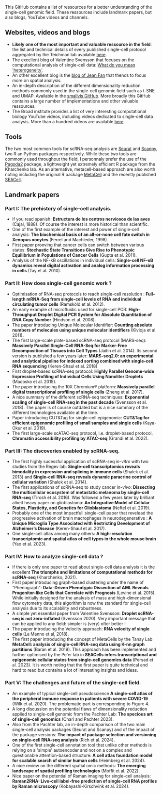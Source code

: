 This GitHub contains a list of ressources for a better understanding of the single-cell genomic field. These ressources include landmark papers, but also blogs, YouTube videos and channels.


## Websites, videos and blogs

- **Likely one of the most important and valuable ressource in the field**: the list and technical details of every published single-cell protocol aggregated by the Teichman lab available [here](https://teichlab.github.io/scg_lib_structs/).
- The excellent blog of Valentine Svensson that focuses on the computational analysis of single-cell data: [What do you mean 'heterogeneity'](https://www.nxn.se/).
-  An other excellent blog is the [blog of Jean Fan](https://jean.fan/blog) that thends to focus more on spatial analysis.
-  An in-depth description of the different dimensionality reduction methods commonly used in the single-cell genomic field such as t-SNE and UMAP. Available in the [smallvis GitHub](https://jlmelville.github.io/smallvis/). More broadly this GitHub contains a large number of implementations and other valuable ressources.
-  The Broad institute provides a list of very interesting computational biology YouTube videos, including videos dedicated to single-cell data analysis. More than a hundred videos are available [here](https://www.youtube.com/playlist?list=PLlMMtlgw6qNjROoMNTBQjAcdx53kV50cS).

## Tools 

The two most common tools for scRNA-seq analysis are [Seurat](https://satijalab.org/seurat/) and [Scanpy](https://scanpy.readthedocs.io/en/stable/), two R an Python packages respectively. While these two tools are commonly used throughout the field, I personnaly prefer the use of the [Pagoda2](https://github.com/kharchenkolab/pagoda2) package, a lightweight yet extremely efficient R package from the Kharchenko lab. As an alternative, metacell-based approach are also worth noting including the original R package [MetaCell](https://metacells.readthedocs.io/en/latest/) and the recently published [SEACell](https://github.com/dpeerlab/SEACells).

## Landmark papers

### Part I: The prehistory of single-cell analysis.


- If you read spanish: **Estructura de los centros nerviosos de las aves** (Cajal, 1888). Of course the interest is more historical than scientific.
- One of the first example of the interest and power of single-cell analysis:  **The biochemical basis of an all-or-none cell fate switch in Xenopus oocytes** (Ferrel and  Machleder, 1998).
- First paper prooving that cancer cells can switch between various states: **Stochastic State Transitions Give Rise to Phenotypic Equilibrium in Populations of Cancer Cells** (Gupta et al. 2011).
- Analysis of the NF-kB oscillations in individual cells: **Single-cell NF-κB dynamics reveal digital activation and analog information processing in cells** (Tay et al. 2010).




### Part II: How does single-cell genomic work ?

- Optimisation of RNA-seq protocols to reach single-cell resolution : **Full-length mRNA-Seq from single-cell levels of RNA and individual circulating tumor cells** (Ramsköld et al. 2012).
-  An early example of microfluidic used for single-cell PCR: **High-Throughput Droplet Digital PCR System for Absolute Quantitation of DNA Copy Number** (Hindson et al. 2008).
-  The paper introducing Unique Molecular Identifier: **Counting absolute numbers of molecules using unique molecular identifiers** (Kivioja et al 2011).
-   The first large-scale plate-based scRNA-seq protocol (MARS-seq): **Massively Parallel Single-Cell RNA-Seq for Marker-Free Decomposition of Tissues into Cell Types** (Jaitin et al. 2014).  Its second version is published a few years later: **MARS-seq2.0: an experimental and analytical pipeline for indexed sorting combined with single-cell RNA sequencing** (Keren-Shaul et al. 2018)
- First droplet-based scRNA-seq protocol: **Highly Parallel Genome-wide Expression Profiling of Individual Cells Using Nanoliter Droplets** (Macosko et al. 2015).
- The paper introducing the 10X Chromium® platform: **Massively parallel digital transcriptional profiling of single cells** (Zheng et al. 2017).
- A nice summary of the different scRNA-seq techniques: **Exponential scaling of single-cell RNA-seq in the past decade** (Svensson et al. 2018). The paper is of course outdated but is a nice summary of the different technologies available at the time.
- Paper introducing CUT&Tag for single-cell epigenomic: **CUT&Tag for efficient epigenomic profiling of small samples and single cells** (Kaya-Okur et al. 2019).
- The first large-scale scATAC-seq protocol, i.e. droplet-based protocol, **Chromatin accessibility profiling by ATAC-seq** (Grandi et al. 2022).

### Part III: The discoveries enabled by scRNA-seq.

- The first highly sucessful application of scRNA-seq *in-vitro* with two studies from the Regev lab: **Single-cell transcriptomics reveals bimodality in expression and splicing in immune cells**  (Shalek et al. 2013) and **Single-cell RNA-seq reveals dynamic paracrine control of cellular variation** (Shalek et al. 2014). 
- The first applications of scRNA-seq to study cancer *in-vivo*: **Dissecting the multicellular ecosystem of metastatic melanoma by single-cell RNA-seq** (Tirosh et al. 2016). Was followed a few years later by brilliant albeit heavy paper on glioblastoma: **An Integrative Model of Cellular States, Plasticity, and Genetics for Glioblastoma** (Neftel et al. 2019). 
- Probably one of the most impactfull single-cell paper that revelead the progressive activation of brain macrophages in neurodegenerative : **A Unique Microglia Type Associated with Restricting Development of Alzheimer’s Disease** (Keren-Shaul et al. 2017).
- One single-cell atlas among many others: **A high-resolution transcriptomic and spatial atlas of cell types in the whole mouse brain** (Yao et al. 2023).



### Part IV: How to analyze single-cell data ?

- If there is only one paper to read about single-cell data analysis it is the excellent **The triumphs and limitations of computational methods for scRNA-seq** (Kharchenko, 2021).
- First paper introducing graph-based clustering under the name of "Phenograph": **Data-Driven Phenotypic Dissection of AML Reveals Progenitor-like Cells that Correlate with Prognosis** (Levine et al. 2015). While initially designed for the analysis of mass and high-dimensional flow cytometry data, this algorithm is now the standard for single-cell analysis due to its scalability and robustness.
- A simple yet essential paper from Valentine Svensson: **Droplet scRNA-seq is not zero-inflated** (Svensson 2020). Very important message that can be applied to any field: simpler is (very) ofter better !
- The paper introducing the Velocity approach: **RNA velocity of single cells** (La Manno et al, 2018).
- The first paper introducing the concept of MetaCells by the Tanay Lab **MetaCell: analysis of single-cell RNA-seq data using K-nn graph partitions** (Baran et al. 2019). This approach has been implemented and further optimised by the Pe'er lab in **SEACells infers transcriptional and epigenomic cellular states from single-cell genomics data** (Persad et al. 2023). It is worth noting that the first paper is quite technical and hard to read but contains a lot of interesting insights and ideas.

### Part V: The challenges and future of the single-cell field.

- An example of typical single-cell pseudoscience  **A single-cell atlas of the peripheral immune response in patients with severe COVID-19** (Wilk et al. 2020). The problematic part is corresponding to Figure 4.
- A long discussion on the potential flaws of dimensionality reduction applied to single-cell genomic from the Pachter Lab: **The specious art of single-cell genomics** (Chari and Pachter 2023).
- Also from the Pachter lab, an in-depth comparison of the two main single-cell analysis packages (Seurat and Scanpy)  and of the impact of the package versions: **The impact of package selection and versioning on single-cell RNA-seq analysis** (Rich et al. 2024).
- One of the first single-cell annotation tool that unlike other methods is relying on a 'simple' autoencoder and not on a complex and questionable attention-based structure: **A cell atlas foundation model for scalable search of similar human cells** (Heimberg et al. 2024).
- A nice review on the different spatial omic methods: **The emerging landscape of spatial profiling technologies** (Moffit et al. 2022).
- Nice paper on the potential of Raman imaging for single-cell analysis: **Raman2RNA: Live-cell label-free prediction of single-cell RNA profiles by Raman microscopy** (Kobayashi-Kirschvink et al. 2024).




